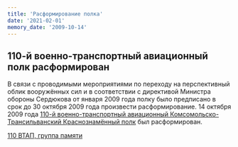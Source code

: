 ```yaml
---
title: 'Расформирование полка'
date: '2021-02-01'
memory_date: '2009-10-14'
---
```


## 110-й военно-транспортный авиационный полк расформирован
В связи с проводимыми мероприятиями по переходу на перспективный облик вооружённых сил и в соответствии с директивой Министра обороны Сердюкова от января 2009 года полку было предписано в срок до 30 октября 2009 года произвести расформирование.
14 октября 2009 года [110-й военно-транспортный авиационный Комсомольско-Трансильванский Краснознамённый полк](https://ru.wikipedia.org/wiki/110-й_военно-транспортный_авиационный_полк) был расформирован.

[110 ВТАП, группа памяти](https://vk.com/club60786992)
